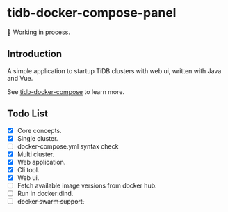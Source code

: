 # tidb-docker-compose-panel

:construction: Working in process.

## Introduction

A simple application to startup TiDB clusters with web ui, written with Java and Vue.

See [tidb-docker-compose](https://github.com/pingcap/tidb-docker-compose) to learn more.

## Todo List

- [x] Core concepts.
- [x] Single cluster.
- [ ] docker-compose.yml syntax check
- [x] Multi cluster.
- [x] Web application.
- [x] Cli tool.
- [x] Web ui.
- [ ] Fetch available image versions from docker hub.
- [ ] Run in docker:dind.
- [ ] ~~docker swarm support.~~

